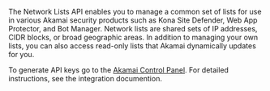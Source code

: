 The Network Lists API enables you to manage a common set of lists for use in various Akamai security products such as 
Kona Site Defender, Web App Protector, and Bot Manager.
Network lists are shared sets of IP addresses, CIDR blocks, or broad geographic areas. In addition to managing your 
own lists, you can also access read-only lists that Akamai dynamically updates for you.
 
 To generate API keys go to the [Akamai Control Panel](https://control.akamai.com/). For detailed instructions, see the integration documention.